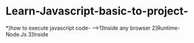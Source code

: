 # Learn-Javascript-basic-to-project-
*)how to execute javascript code-
-->1]Inside any browser
   2]Runtime-Node.Js
   3]Inside <Script> tag

*)Variables in JS
--> Uesd to store.

*)Let,Var,Const
-->1]let & const is used to store block scoped variables.
   2]var is globally scoped.
   3]let can be updated but not re-declared.
   4]const can neither be updated nor be re-declared.

*)Primitives & objects in JS
--> Primitives in JS->                         seven primitive datatypes = Null,Number,Boolean,Byte,String,Symbol,Undefined.  //nn bb ss u
--> Non primitive data types (Objects in JS)-> used to build key-value pairs.;mapping build (karu shakto).

*)Operators and Expressions in JS
-->1]Arithmatic operator --> +,-,/,*,**,++,--,%
   2]Assignment operstor --> =,+=,-=,*=,/=,%=,**=
   3]Comparison operator --> ==,!=,===,!==,>,<,<=,>=,?
   === -->not for int & string comparison
   4]Logical operstor --> &&,||,!

*)Conditional Expressions in JS
--> 1]if
    2]if else
    3]if else if
    4]JS ternary operator- Evaluates a condition and executes a block of code based on the condition
                           condition ? exp1 : exp2
